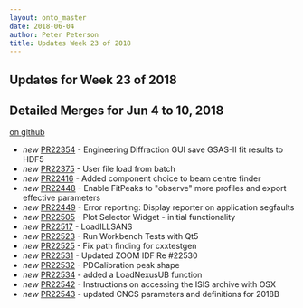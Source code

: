 ```yaml
---
layout: onto_master
date: 2018-06-04
author: Peter Peterson
title: Updates Week 23 of 2018
---
```

Updates for Week 23 of 2018
---------------------------

Detailed Merges for Jun 4 to 10, 2018
-------------------------------------
[on github](https://github.com/mantidproject/mantid/pulls?q=is%3Apr+merged%3A2018-06-05..2018-06-10)

* *new* [PR22354](https://github.com/mantidproject/mantid/pull/22354) - Engineering Diffraction GUI save GSAS-II fit results to HDF5
* *new* [PR22375](https://github.com/mantidproject/mantid/pull/22375) - User file load from batch
* *new* [PR22416](https://github.com/mantidproject/mantid/pull/22416) - Added component choice to beam centre finder
* *new* [PR22448](https://github.com/mantidproject/mantid/pull/22448) - Enable FitPeaks to "observe" more profiles and export effective parameters
* *new* [PR22449](https://github.com/mantidproject/mantid/pull/22449) - Error reporting: Display reporter on application segfaults
* *new* [PR22505](https://github.com/mantidproject/mantid/pull/22505) - Plot Selector Widget - initial functionality
* *new* [PR22517](https://github.com/mantidproject/mantid/pull/22517) - LoadILLSANS
* *new* [PR22523](https://github.com/mantidproject/mantid/pull/22523) - Run Workbench Tests with Qt5
* *new* [PR22525](https://github.com/mantidproject/mantid/pull/22525) - Fix path finding for cxxtestgen
* *new* [PR22531](https://github.com/mantidproject/mantid/pull/22531) - Updated ZOOM IDF Re #22530
* *new* [PR22532](https://github.com/mantidproject/mantid/pull/22532) - PDCalibration peak shape
* *new* [PR22534](https://github.com/mantidproject/mantid/pull/22534) - added a LoadNexusUB function
* *new* [PR22542](https://github.com/mantidproject/mantid/pull/22542) - Instructions on accessing the ISIS archive with OSX
* *new* [PR22543](https://github.com/mantidproject/mantid/pull/22543) - updated CNCS parameters and definitions for 2018B

